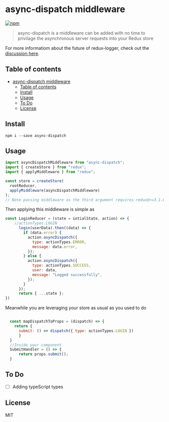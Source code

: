# async-dispatch middleware

[![npm](https://img.shields.io/npm/v/async-dispatch.svg?maxAge=2592000?style=plastic)](https://www.npmjs.com/package/async-dispatch)

> async-dispatch is a middleware can be added with no time to privilage the asynchronous server requests into your Redux store

For more informatiom about the future of redux-logger, check out the [discussion here](https://github.com/IbrahimShamma99/asynDispatch-middleware/issues).

## Table of contents

- [async-dispatch middleware](#async-dispatch-middleware)
  - [Table of contents](#table-of-contents)
  - [Install](#install)
  - [Usage](#usage)
  - [To Do](#to-do)
  - [License](#license)

## Install

`npm i --save async-dispatch`

## Usage

```javascript
import asyncDispatchMiddleware from "async-dispatch";
import { createStore } from "redux";
import { applyMiddleware } from "redux";

const store = createStore(
  rootReducer,
  applyMiddleware(asyncDispatchMiddleware)
);
// Note passing middleware as the third argument requires redux@>=3.1.0
```

Then applying this middleware is simple as

```js
const LoginReducer = (state = intialState, action) => {
    //actionTypes.LOGIN
      login(userData).then((data) => {
        if (data.error) {
          action.asyncDispatch({
            type: actionTypes.ERROR,
            message: data.error,
          });
        } else {
          action.asyncDispatch({
            type: actionTypes.SUCCESS,
            user: data,
            message: "Logged successfully",
          });
        }
      });
      return { ...state };
})

```
Meanwhile you are leveraging your store as usual as you used to do 
```js

  const mapDispatchToProps = (dispatch) => {
    return {
      submit: () => dispatch({ type: actionTypes.LOGIN })
      }
  }
  //Inside your component
  SubmitHandler = () => {
      return props.submit();
  }
```

## To Do

- [ ] Adding typeScript types

## License

MIT
